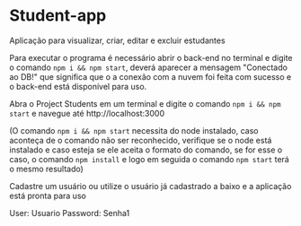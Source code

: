 # Student-app
Aplicação para visualizar, criar, editar e excluir estudantes

Para executar o programa é necessário abrir o back-end no terminal e digite o comando `npm i && npm start`, deverá aparecer a mensagem "Conectado ao DB!" que significa que o a conexão com a nuvem foi feita com sucesso e o back-end está disponível para uso.

Abra o Project Students em um terminal e digite o comando `npm i && npm start` e navegue até http://localhost:3000

(O comando `npm i && npm start` necessita do node instalado, caso aconteça de o comando não ser reconhecido, verifique se o node está instalado e caso esteja se ele aceita o formato do comando, se for esse o caso, o comando `npm install` e logo em seguida o comando `npm start` terá o mesmo resultado)


Cadastre um usuário ou utilize o usuário já cadastrado a baixo e a aplicação está pronta para uso

User: Usuario
Password: Senha1
